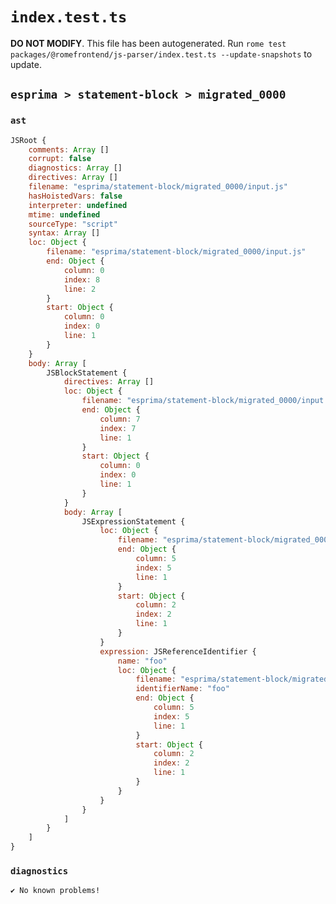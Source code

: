 # `index.test.ts`

**DO NOT MODIFY**. This file has been autogenerated. Run `rome test packages/@romefrontend/js-parser/index.test.ts --update-snapshots` to update.

## `esprima > statement-block > migrated_0000`

### `ast`

```javascript
JSRoot {
	comments: Array []
	corrupt: false
	diagnostics: Array []
	directives: Array []
	filename: "esprima/statement-block/migrated_0000/input.js"
	hasHoistedVars: false
	interpreter: undefined
	mtime: undefined
	sourceType: "script"
	syntax: Array []
	loc: Object {
		filename: "esprima/statement-block/migrated_0000/input.js"
		end: Object {
			column: 0
			index: 8
			line: 2
		}
		start: Object {
			column: 0
			index: 0
			line: 1
		}
	}
	body: Array [
		JSBlockStatement {
			directives: Array []
			loc: Object {
				filename: "esprima/statement-block/migrated_0000/input.js"
				end: Object {
					column: 7
					index: 7
					line: 1
				}
				start: Object {
					column: 0
					index: 0
					line: 1
				}
			}
			body: Array [
				JSExpressionStatement {
					loc: Object {
						filename: "esprima/statement-block/migrated_0000/input.js"
						end: Object {
							column: 5
							index: 5
							line: 1
						}
						start: Object {
							column: 2
							index: 2
							line: 1
						}
					}
					expression: JSReferenceIdentifier {
						name: "foo"
						loc: Object {
							filename: "esprima/statement-block/migrated_0000/input.js"
							identifierName: "foo"
							end: Object {
								column: 5
								index: 5
								line: 1
							}
							start: Object {
								column: 2
								index: 2
								line: 1
							}
						}
					}
				}
			]
		}
	]
}
```

### `diagnostics`

```
✔ No known problems!

```
